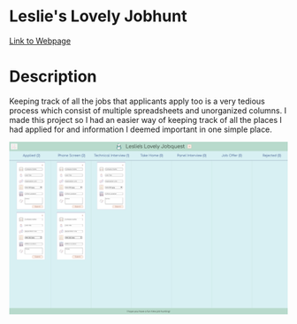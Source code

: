 # Leslie's Lovely Jobhunt

[Link to Webpage](http://job-app-tracker-react-7i9iupcqr-lraganit-star.vercel.app)

# Description

Keeping track of all the jobs that applicants apply too is a very tedious process which consist of multiple spreadsheets and unorganized columns. I made this project so I had an easier way of keeping track of all the places I had applied for and information I deemed important in one simple place.

![text](/readme_images/lljm_image.png)
